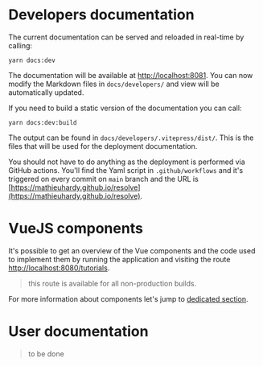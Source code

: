 # Developers documentation

The current documentation can be served and reloaded in real-time by calling:

```shell
yarn docs:dev
```

The documentation will be available at [http://localhost:8081](http://localhost:8081).
You can now modify the Markdown files in `docs/developers/` and view will be automatically updated.

If you need to build a static version of the documentation you can call:

```shell
yarn docs:dev:build
```

The output can be found in `docs/developers/.vitepress/dist/`.
This is the files that will be used for the deployment documentation.

You should not have to do anything as the deployment is performed via GitHub actions.
You'll find the Yaml script in `.github/workflows` and it's triggered on every commit on `main` branch and the URL is [https://mathieuhardy.github.io/resolve](https://mathieuhardy.github.io/resolve).

# VueJS components

It's possible to get an overview of the Vue components and the code used to implement them by
running the application and visiting the route [http://localhost:8080/tutorials](http://localhost:8080/tutorials).

> <Badge type="tip" text="note" /> this route is available for all non-production builds.

For more information about components let's jump to [dedicated section](/components).

# User documentation

> <Badge type="warning" text="todo" /> to be done